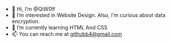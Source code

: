 - 👋 Hi, I’m @QiW0lf 
- 👀 I’m interested in Website Design. Also, I'm curious about data encryption.
- 🌱 I’m currently learning HTML And CSS
- 📫 You can reach me at githubb4@gmail.com

<!---
QiW0lf/QiW0lf is a ✨ special ✨ repository because its `README.md` (this file) appears on your GitHub profile.
You can click the Preview link to take a look at your changes.
--->
